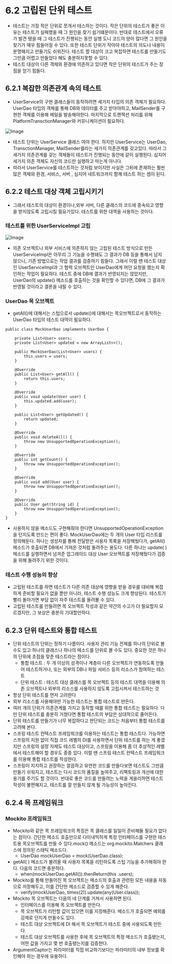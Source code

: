 # 6.2 고립된 단위 테스트 
- 테스트는 가장 작은 단위로 쪼개서 테스하는 것이다. 작은 단위의 테스트가 좋은 이유는 테스트가 실패했을 때 그 원인을 찾기 쉽기떄문이다. 반대로 테스트에서 오류가 발견 됐을 때 그 테스트가 진행되는 동안 실행 도니 코드의 양이 많다면 그 원인을 찾기가 매우 힘들어질 수 있다. 또한 테스트 단위가 작아야 테스트의 의도나 내용이 분명해지고 만들기도 쉬워진다. 테스트 할 대상이 크고 복잡하면 테스트를 만들기도 그만큼 어렵고 만들었다 해도 충분하지못할 수 있다.
- 테스트 대상이 다른 객체와 환경에 의존하고 있다면 작은 단위의 테스트가 주는 장점을 얻기 힘들다.

## 6.2.1 복잡한 의존관계 속의 테스트
- UserService의 구현 클래스들이 동작하려면 세가지 타입의 의존 객체가 필요하다. UserDao 타입의 객체를 통해 DB와 데이터를 주고 받아야하고, MailSender를 구현한 객체를 이용해 메일을 발송해야한다. 마지막으로 트랜잭션 처리를 위해 PlatformTransctionManager와 커뮤니케이션이 필요하다.

![Image](https://github.com/user-attachments/assets/a5ace457-bcbc-4c16-b34b-9dbfe10c73f9)

- 테스트 단위는 UserService 클래스 여야 한다. 하지만 UserService는 UserDao, TransctionManager, MailSender를라는 세가지 의존관계를 갖고있다. 따라서 그 세가지 의존관계를 갖는 객체들이 테스트가 진행되는 동안에 같이 실행된다. 심지어 세가지 의존 객체도 자신의 코드만 실행하고 마는게 아니다.
- 따라서 UserService를 테스트하는 것처럼 보이지만 사실은 그뒤에 존재하는 훨씬 많은 객체와 환경, 서비스, 서버 , 심지어 네트워크까지 함께 테스트 하는 셈이 된다.

## 6.2.2 테스트 대상 객체 고립시키기
- 그래서 테스트의 대상이 환경이나,외부 서버, 다른 클래스의 코드에 종속되고 영향을 받지않도록 고립시킬 필요가있다. 테스트를 위한 대역을 사용하는 것이다.

### 테스트를 위한 UserServiceImpl 고립

![Image](https://github.com/user-attachments/assets/ee6886b5-dc8b-4bd7-b5fd-8006b35d6c82)
- 의존 오브젝트나 외부 서비스에 의존하지 않는 고립된 테스트 방식으로 만든 UserServiceImpl은 아무리 그 기능을 수행돼도 그 결과가 DB 등을 통해서 남지 않으니, 기존 방법으로는 작업 결과를 검증하기 힘들다. 그래서 이럴 땐 테스트 대상인 UserServiceImpl과 그 협력 오브젝트인 UserDao에게 어던 요청을 했는지 확인하는 작업이 필요하다. 테스트 중에 DB에 결과가 반영되지는 않았지만, UserDao의 update() 메소드를 호출하는 것을 확인할 수 있다면, DB에 그 결과가 반영될 것이라고 결론을 내릴 수 있다.

### UserDao 목 오브젝트
- getAll()에 대해서는 스텁으로서 update()에 대해서는 목오브젝트로서 동작하는 UserDao 타입의 테스트 대역이 필요하다.
```
public class MockUserDao implements UserDao {

    private List<User> users;
    private List<User> updated = new ArrayList<>();

    public MockUserDao(List<User> users) {
        this.users = users;
    }

    @Override
    public List<User> getAll() {
        return this.users;
    }

    @Override
    public void update(User user) {
        this.updated.add(user);
    }

    public List<User> getUpdated() {
        return updated;
    }

    @Override
    public void deleteAll() {
        throw new UnsupportedOperationException();
    }

    @Override
    public int getCount() {
        throw new UnsupportedOperationException();
    }

    @Override
    public void add(User user) {
        throw new UnsupportedOperationException();
    }

    @Override
    public User get(String id) {
        throw new UnsupportedOperationException();
    }
}
```
- 사용하지 않을 메소드도 구현해줘야 한다면 UnsupportedOperationException을 던지도록 만드는 편이 좋다. MockUserDao에는 두 개의 User 타입 리스트를 정의해둔다. 하나는 생성자를 통해 전달받은 사용자 목록을 저장해뒀다가, getAll() 메소드가 호출되면 DB에서 가져온 것처럼 돌려주는 용도다. 다른 하나는 update( ) 메소드를 실행하면서 넘겨준 업그레이드 대상 User 오브젝트를 저장해뒀다가 검증을 위해 돌려주기 위한 것이다.


### 테스트 수행 성능의 향상
- 고립된 테스트를 하면 테스트가 다른 의존 대상에 영향을 받을 경우를 대비해 복잡하게 준비할 필요가 없을 뿐만 아니라, 테스트 수행 성능도 크게 향상된다. 테스트가 빨리 돌아가면 부담 없이 자주 테스트를 돌려볼 수 있다.
- 고립된 테스트를 만들려면 목 오브젝트 작성과 같은 약간의 수고가 더 필요할지 모르겠지만, 그 보상은 충분히 기대할만하다.

## 6.2.3 단위 테스트와 통합 테스트
- 단위 테스트의 단위는 정하기 나름이다. 사용자 관리 기능 전체를 하나의 단위로 볼 수도 있고 하나의 클래스나 하나의 메소드를 단위로 볼 수도 있다. 중요한 것은 하나의 단위에 초점을 맞춘 테스트라는 점이다.
    - 통합 테스트 : 두 개 이상의 성격이나 계층이 다른 오브젝트가 연동하도록 만들어 테스트하거나, 또는 외부의 DB나 파일 서비스 등의 리소스가 참여하는 테스트
    - 단위 테스트 : 테스트 대상 클래스를 목 오브젝트 등의 테스트 대역을 이용해 의존 오브젝트나 외부의 리소스를 사용하지 않도록 고립시켜서 테스트하는 것
- 항상 단위 테스트를 먼저 고려한다
- 외부 리소스를 사용해야만 가능한 테스트는 통합 테스트로 만든다.
- 여러 개의 단위가 의존관계를 가지고 동작할 때를 위한 통합 테스트는 필요하다. 다만 단위 테스트를 충분히 거쳤다면 통합 테스트의 부담은 상대적으로 줄어든다.
- 단위 테스트를 만들기가 너무 복잡하다고 판단되는 코드는 처음부터 통합 테스트를 고려해 본다.
- 스프링 테스트 컨텍스트 프레임워크를 이용하는 테스트는 통합 테스트다. 가능하면 스프링의 지원 없이 직접 코드 레벨의 DI를 사용하면서 단위 테스트를 하는 게 좋겠지만 스프링의 설정 자체도 테스트 대상이고, 스프링을 이용해 좀 더 추상적인 레벨에서 테스트해야 할 경우도 종종 있다. 이럴 땐 스프링 테스트 컨텍스트 프레임워크를 이용해 통합 테스트를 작성한다.
- 스프링이 지지하고 권장하는 깔끔하고 유연한 코드를 만들다보면 테스트도 그만큼 만들기 쉬워지고, 테스트는 다시 코드의 품질을 높여주고, 리팩토링과 개선에 대한 용기를 주기도 할 것이다. 반대로 좋은 코드를 만들려는 노력을 게을리하면 테스트 작성이 불편해지고, 테스트를 잘 만들지 않게 될 가능성이 높아진다.

## 6.2.4 목 프레임워크
### Mockito 프레임워크
- Mockito와 같은 목 프레임워크의 특징은 목 클래스를 일일이 준비해둘 필요가 없다는 점이다. 간단한 메소드 호출만으로 다이내믹하게 특정 인터페이스를 구현한 테스트용 목오브젝트를 만들 수 있다.mock() 메소드는 org.mockito.Matchers 클래스에 정의된 스태틱 메소드다.
    - UserDao mockUserDao = mock(UserDao.class);
- getAll( ) 메소드가 불려올 때 사용자 목록을 리턴하도록 스텁 기능을 추가해줘야 한다. 다음의 코드면 충분하다.
    - when(mockUserDao.getAll()).thenReturn(this .users);
- Mockito를 통해 만들어진 목 오브젝트는 메소드의 호출과 관련된 모든 내용을 자동으로 저장해두고, 이를 간단한 메소드로 검증할 수 있게 해준다.
    - verify(mockUserDao, times(2)).update(any(User.class));
- Mockito 목 오브젝트는 다음의 네 단계를 거쳐서 사용하면 된다.  
    - 인터페이스를 이용해 목 오브젝트를 만든다.
    - 목 오브젝트가 리턴할 값이 있으면 이를 지정해준다. 메소드가 호출되면 예외를 강제로 던지게 만들수도 있다.
    - 테스트 대상 오브젝트에 DI 해서 목 오브젝트가 테스트 중에 사용되도록 만든다.
    - 테스트 대상 오브젝트를 사용한 후에 목 오브젝트의 특정 메소드가 호출됐는지, 어떤 값을 가지고 몇 번 호출됐는지를 검증한다.
- ArgumentCaptor는 파라미터를 직접 비교하기보다는 파라미터의 내부 정보를 확인해야 하는 경우에 유용하다.